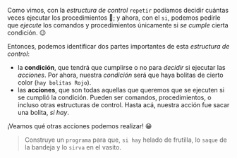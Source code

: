 <gs-attire attire-url="https://raw.githubusercontent.com/MumukiProject/mumuki-guia-gobstones-alternativa-kids/master/assets/attires/config.json"></gs-attire> <gs-toolbox toolbox-url="https://raw.githubusercontent.com/MumukiProject/mumuki-guia-gobstones-alternativa-kids/master/assets/toolbox.xml"></gs-toolbox>

Como vimos, con la _estructura de control_ `repetir` podíamos decidir cuántas veces ejecutar los procedimientos :arrows_counterclockwise:; y ahora, con el `si`, podemos pedirle que _ejecute_ los comandos y procedimientos únicamente si _se cumple_ cierta condición. :wink:

Entonces, podemos identificar dos partes importantes de esta _estructura de control_:

* la **condición**, que tendrá que cumplirse o no para _decidir_ si ejecutar las _acciones_. Por ahora, nuestra _condición_ será que haya bolitas de cierto color (`hay bolitas Rojo`).
* las **acciones**, que son todas aquellas que queremos que se ejecuten si se cumplió la condición. Pueden ser comandos, procedimientos, o incluso otras estructuras de control. Hasta acá, nuestra acción fue sacar una bolita, _si hay_.

¡Veamos qué otras acciones podemos realizar! :grin:

> Construye un `programa` para que, `si hay` helado de frutilla, lo `saque` de la bandeja y lo `sirva` en el vasito. 
